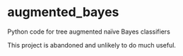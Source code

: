 augmented_bayes
===============

Python code for tree augmented naïve Bayes classifiers

This project is abandoned and unlikely to do much useful.

